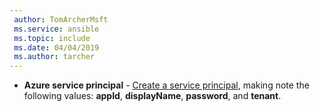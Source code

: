 ```yaml
---
 author: TomArcherMsft
 ms.service: ansible
 ms.topic: include
 ms.date: 04/04/2019
 ms.author: tarcher
---
```


- **Azure service principal** - [Create a service principal](/cli/azure/create-an-azure-service-principal-azure-cli?view=azure-cli-latest), making note the following values: **appId**, **displayName**, **password**, and **tenant**.